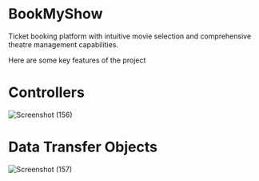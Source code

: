 # BookMyShow
Ticket booking platform with intuitive movie selection and comprehensive theatre management capabilities.

Here are some key features of the project

# Controllers
![Screenshot (156)](https://github.com/VinaySoni04/BookMyShow/assets/98009479/e42fb75f-101b-4282-ae68-304b338b4a0d)

# Data Transfer Objects
![Screenshot (157)](https://github.com/VinaySoni04/BookMyShow/assets/98009479/a68094a1-652f-4676-9a35-e3500818557c)
